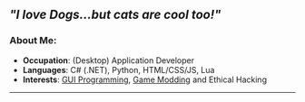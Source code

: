 *"I love Dogs...but cats are cool too!"*
---
### About Me:
- **Occupation**: (Desktop) Application Developer
- **Languages**: C# (.NET), Python, HTML/CSS/JS, Lua
- **Interests**: [GUI Programming](https://github.com/iLollek/CTkVisualizer), [Game Modding](https://github.com/iLollek/NRPFarMod) and Ethical Hacking
---
